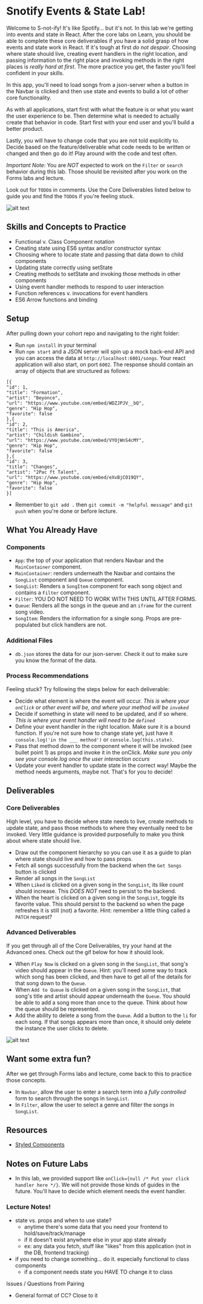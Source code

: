 # Snotify Events & State Lab!
Welcome to S-not-ify! It's like Spotify... but it's not. In this lab we're getting into events and state in React. After the core labs on Learn, you should be able to complete these core deliverables if you have a solid grasp of how events and state work in React. If it's tough at first *do not despair*. Choosing where state should live, creating event handlers in the right location, and passing information to the right place and invoking methods in the right places is *really hard at first*. The more practice you get, the faster you'll feel confident in your skills. 

In this app, you'll need to load songs from a json-server when a button in the Navbar is clicked and then use state and events to build a lot of other core functionality. 

As with all applications, start first with what the feature is or what you want the user experience to be. Then determine what is needed to actually create that behavior in code. Start first with your end user and you'll build a better product. 

Lastly, you will have to change code that you are not told explicitly to. Decide based on the feature/deliverable what code needs to be written or changed and then go do it! Play around with the code and test often. 

*Important Note*: You are *NOT* expected to work on the `Filter` or `search` behavior during this lab. Those should be revisited after you work on the Forms labs and lecture. 

Look out for `TODO`s in comments. Use the Core Deliverables listed below to guide you and find the `TODO`s if you're feeling stuck.

![alt text][core_image]

[core_image]: ./public/SnotifyCore.gif "Core Deliverables"

## Skills and Concepts to Practice
- Functional v. Class Component notation
- Creating state using ES6 syntax and/or constructor syntax
- Choosing where to locate state and passing that data down to child components
- Updating state correctly using setState
- Creating methods to setState and invoking those methods in other components
- Using event handler methods to respond to user interaction 
- Function references v. invocations for event handlers
- ES6 Arrow functions and binding 

## Setup
After pulling down your cohort repo and navigating to the right folder:
- Run `npm install` in your terminal
- Run `npm start` and a JSON server will spin up a mock back-end API and you can access the data at `http://localhost:6001/songs`. Your react application will also start, on port `6002`. The response should contain an array of objects that are structured as follows:
```
[{
"id": 1,
"title": "Formation",
"artist": "Beyonce",
"url": "https://www.youtube.com/embed/WDZJPJV__bQ",
"genre": "Hip Hop",
"favorite": false
},{
"id": 2,
"title": "This is America",
"artist": "Childish Gambino",
"url": "https://www.youtube.com/embed/VYOjWnS4cMY",
"genre": "Hip Hop",
"favorite": false
},{
"id": 3,
"title": "Changes",
"artist": "2Pac ft Talent",
"url": "https://www.youtube.com/embed/eXvBjCO19QY",
"genre": "Hip Hop",
"favorite": false
}]
```
- Remember to `git add .` then `git commit -m "helpful message"` and `git push` when you're done or before lecture. 


## What You Already Have
### Components
- `App`: the top of your application that renders Navbar and the `MainContainer` component.
- `MainContainer`: renders underneath the Navbar and contains the `SongList` component and `Queue` component.
- `SongList`: Renders a `SongItem` component for each song object and contains a `Filter` component.
- `Filter`: YOU DO NOT NEED TO WORK WITH THIS UNTIL AFTER FORMS.
- `Queue`: Renders all the songs in the queue and an `iframe` for the current song video.
- `SongItem`: Renders the information for a single song. Props are pre-populated but click handlers are not.


### Additional Files
- `db.json` stores the data for our json-server. Check it out to make sure you know the format of the data.  


### Process Recommendations
Feeling stuck? Try following the steps below for each deliverable:
- Decide what element is where the event will occur. *This is where your `onClick` or other event will be, and where your method will be `invoked`*
- Decide if something in state will need to be updated, and if so where. *This is where your event handler will need to be `defined`*
- Define your event handler in the right location. Make sure it is a bound function. If you're not sure how to change state yet, just have it `console.log('in the ___ method')` or `console.log(this.state)`.
- Pass that method down to the component where it will be invoked (see bullet point 1) as props and invoke it in the onClick. *Make sure you only see your console.log once the user interaction occurs*
- Update your event handler to update state in the correct way! Maybe the method needs arguments, maybe not. That's for you to decide! 


## Deliverables 
### Core Deliverables
High level, you have to decide where state needs to live, create methods to update state, and pass those methods to where they eventually need to be invoked. Very little guidance is provided purposefully to make you think about where state should live. 
- Draw out the component hierarchy so you can use it as a guide to plan where state should live and how to pass props.
- Fetch all songs successfully from the backend when the `Get Songs` button is clicked
- Render all songs in the `SongList`
- When `Liked` is clicked on a given song in the `SongList`, its like count should increase. This *DOES NOT* need to persist to the backend. 
- When the heart is clicked on a given song in the `SongList`, toggle its favorite value. This should persist to the backend so when the page refreshes it is still (not) a favorite. Hint: remember a little thing called a `PATCH` request?

### Advanced Deliverables
If you get through all of the Core Deliverables, try your hand at the Advanced ones. Check out the gif below for how it should look. 
- When `Play Now` is clicked on a given song in the `SongList`, that song's video should appear in the `Queue`. Hint: you'll need some way to track which song has been clicked, and then have to get all of the details for that song down to the `Queue`. 
- When `Add to Queue` is clicked on a given song in the `SongList`, that song's title and artist should appear underneath the `Queue`. You should be able to add a song more than once to the queue. Think about how the queue should be represented. 
- Add the ability to delete a song from the `Queue`. Add a button to the `li` for each song. If that songs appears more than once, it should only delete the instance the user clicks to delete. 

![alt text][advanced_image]

[advanced_image]: ./public/SnotifyAdvanced.gif "Core Deliverables"


## Want some extra fun? 
After we get through Forms labs and lecture, come back to this to practice those concepts. 
- In `Navbar`, allow the user to enter a search term into a *fully controlled* form to search through the songs in `SongList`. 
- In `Filter`, allow the user to select a genre and filter the songs in `SongList`. 



## Resources
- [Styled Components](https://styled-components.com/)

## Notes on Future Labs
- In this lab, we provided support like `onClick={null /* Put your click handler here */}`. We will not provide those kinds of guides in the future. You'll have to decide which element needs the event handler. 




### Lecture Notes!
- state vs. props and when to use state?
    - anytime there's some data that you need your frontend to hold/save/track/manage
    - if it doesn't exist anywhere else in your app state already
    - ex: any data you fetch, stuff like "likes" from this application (not in the DB, frontend tracking)
- if you need to change something... do it. especially functional to class components 
    - if a component needs state you HAVE TO change it to class

Issues / Questions from Pairing
- General format of CC? Close to it 
